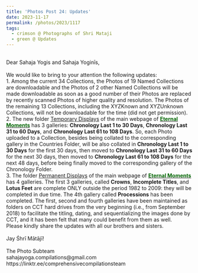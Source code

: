 ```yaml
---
title: 'Photos Post 24: Updates'
date: 2023-11-17
permalink: /photos/2023/1117
tags:
  - crimson @ Photographs of Shri Mataji
  - green @ Updates
---
```


<p>
<br>
Dear Sahaja Yogis and Sahaja Yoginīs,<br>
<br>
We would like to bring to your attention the following updates:<br>
1. Among the current 34 Collections, the Photos of 19 Named Collections are downloadable and the Photos of 2 other Named Collections will be made downloadable as soon as a good number of their Photos are replaced by recently scanned Photos of higher quality and resolution. The Photos of the remaining 13 Collections, including the XYZKnown and XYZUnknown Collections, will not be downloadable for the time (did not get permission).<br>
2. The new folder <a href="https://eternalmoments.smugmug.com/Temporary-Displays"> Temporary Displays</a> of the main webpage of <a href="https://eternalmoments.smugmug.com/"> <font color="DarkGreen"><b>Eternal Moments</b></font></a> has 3 galleries: <b>Chronology Last 1 to 30 Days</b>, <b>Chronology Last 31 to 60 Days</b>, and <b>Chronology Last 61 to 108 Days</b>. So, each Photo uploaded to a Collection, besides being collated to the corresponding gallery in the Countries Folder, will be  also collated in <b>Chronology Last 1 to 30 Days</b> for the first 30 days, then moved to <b>Chronology Last 31 to 60 Days</b> for the next 30 days, then moved to <b>Chronology Last 61 to 108 Days</b> for the next 48 days, before being finally moved to the corresponding gallery of the Chronology Folder.<br>
3. The folder <a href="https://eternalmoments.smugmug.com/Permanent-Displays"> Permanent Displays</a> of the main webpage of <a href="https://eternalmoments.smugmug.com/"> <font color="DarkGreen"><b>Eternal Moments</b></font></a> has 4 galleries. The first 3 galleries, called <b>Crowns</b>, <b>Incomplete Titles</b>, and <b>Lotus Feet</b> are complete ONLY outside the period 1982 to 2009: they will be completed in due time. The 4th gallery called <b>Processions</b> has been completed. The first, second and fourth galleries have been maintained as folders on CCT hard drives from the very beginning (i.e., from September 2018) to facilitate the titling, dating, and sequentializing the images done by CCT, and it has been felt that many could benefit from them as well.<br>
Please kindly share the updates with all our brothers and sisters.<br>
<br>
Jay Śhrī Mātājī!<br>
<br>
The Photo Subteam<br>
sahajayoga.compilations@gmail.com<br>
https://linktr.ee/comprehensivecompilationsteam<br>
</p>